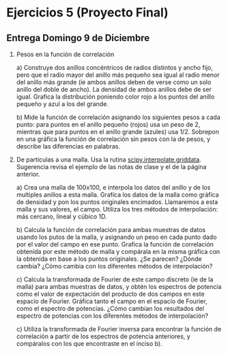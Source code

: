 # Ejercicios 5 (Proyecto Final)

## Entrega Domingo 9 de Diciembre

1. Pesos en la función de correlación

    a) Construye dos anillos concéntricos de radios distintos y ancho fijo, pero que el radio mayor del anillo más pequeño sea igual al radio menor del anillo más grande (ie ambos anillos deben de verse como un solo anillo del doble de ancho). La densidad de ambos anillos debe de ser igual. Grafica la distribución poniendo color rojo a los puntos del anillo pequeño y azul a los del grande.
        
    b) Mide la función de correlación asignando los siguientes pesos a cada punto: para puntos en el anillo pequeño (rojos) usa un peso de 2, mientras que para puntos en el anillo grande (azules) usa 1/2. Sobrepon en una gráfica la función de correlación sin pesos con la de pesos, y describe las diferencias en palabras.
        

2.  De partículas a una malla. Usa la rutina [scipy.interpolate.griddata](https://docs.scipy.org/doc/scipy/reference/generated/scipy.interpolate.griddata.html). Sugerencia revisa el ejemplo de las notas de clase y el de la página anterior.

    a) Crea una malla de 100x100, e interpola los datos del anillo y de los multiples anillos a esta malla. Grafíca los datos de la malla como gráfica de densidad y pon los puntos originales encimados. Llamaremos a esta malla y sus valores, el campo. Utiliza los tres métodos de interpolación: más cercano, lineal y cúbico 1D.
    
    b) Calcula la función de correlación para ambas muestras de datos usando los putos de la malla, y asignando un peso en cada punto dado por el valor del campo en ese punto. Grafica la función de correlación obtenida por este método de malla y compárala en la misma gráfica con la obtenida en base a los puntos originales. ¿Se parecen? ¿Dónde cambia? ¿Cómo cambia con los diferentes métodos de interpolación?
    
    c) Calcula la transformada de Fourier de este campo discreto (ie de la malla) para ambas muestras de datos, y obtén los espectros de potencia como el valor de expectación del producto de dos campos en este espacio de Fourier. Gráfica tanto el campo en el espacio de Fourier, como el espectro de potencias. ¿Cómo cambian los resultados del espectro de potencias con los diferentes métodos de interpolación?
    
    c) Utiliza la transformada de Fourier inversa para encontrar la función de correlación a partir de los espectros de potencia anteriores, y compáralos con los que encontraste en el inciso b).
